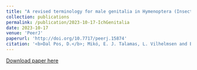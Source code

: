 ```yaml
---
title: "A revised terminology for male genitalia in Hymenoptera (Insecta), with a special emphasis on Ichneumonoidea"
collection: publications
permalink: /publication/2023-10-17-IchGenitalia
date: 2023-10-17
venue: 'PeerJ'
paperurl: 'http://doi.org/10.7717/peerj.15874'
citation: '<b>Dal Pos, D.</b>; Mikó, E. J. Talamas, L. Vilhelmsen and B. J. Sharanowski (2023) A revised terminology for male genitalia in Hymenoptera (Insecta), with a special emphasis on Ichneumonoidea. <i>PeerJ</i> 11: e15874.'
---
```


<script type='text/javascript' src='https://d1bxh8uas1mnw7.cloudfront.net/assets/embed.js'></script>

<p><div class='altmetric-embed' data-badge-type='donut' data-doi="10.7717/peerj.15874"></div></p> 

[Download paper here](http://doi.org/10.7717/peerj.15874)
